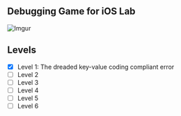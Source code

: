 ## Debugging Game for iOS Lab

![Imgur](http://i.imgur.com/oQbQLf9.png)

## Levels
- [x] Level 1: The dreaded key-value coding compliant error
- [ ] Level 2
- [ ] Level 3
- [ ] Level 4
- [ ] Level 5
- [ ] Level 6
